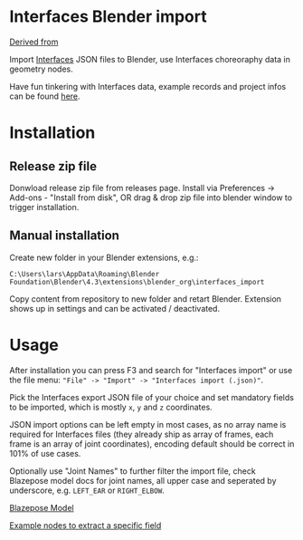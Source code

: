 # Interfaces Blender import

[Derived from](https://github.com/simonbroggi/blender_spreadsheet_import)

Import [Interfaces](https://github.com/gandie/interfaces-docker) JSON files to Blender,
use Interfaces choreoraphy data in geometry nodes. 

Have fun tinkering with Interfaces data, example records and project infos
can be found [here](https://interfaces.7pc.de/).

# Installation

## Release zip file

Donwload release zip file from releases page.
Install via Preferences -> Add-ons - "Install from disk",
OR drag & drop zip file into blender window to trigger installation.

## Manual installation

Create new folder in your Blender extensions, e.g.:

```
C:\Users\lars\AppData\Roaming\Blender Foundation\Blender\4.3\extensions\blender_org\interfaces_import
```

Copy content from repository to new folder and retart Blender. Extension shows
up in settings and can be activated / deactivated.

# Usage

After installation you can press F3 and search for "Interfaces import" or use
the file menu: `"File" -> "Import" -> "Interfaces import (.json)"`.

Pick the Interfaces export JSON file of your choice and set mandatory fields
to be imported, which is mostly `x`, `y` and `z` coordinates.

JSON import options can be left empty in most cases, as no array name is
required for Interfaces files (they already ship as array of frames, each
frame is an array of joint coordinates), encoding default should be correct
in 101% of use cases.

Optionally use "Joint Names" to further filter the import file, check
Blazepose model docs for joint names, all upper case and seperated by
underscore, e.g. `LEFT_EAR` or `RIGHT_ELBOW`.

[Blazepose Model](https://ai.google.dev/edge/mediapipe/solutions/vision/pose_landmarker#pose_landmarker_model)

[Example nodes to extract a specific field](https://github.com/simonbroggi/blender_spreadsheet_import?tab=readme-ov-file#example-node-setup)
